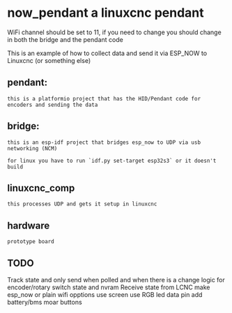 #  now_pendant a linuxcnc pendant 


WiFi channel should be set to 11, if you need to change you should change in both the bridge and the pendant code

This is an example of how to collect data and send it via ESP_NOW to Linuxcnc (or something else)

## pendant: 
    this is a platformio project that has the HID/Pendant code for encoders and sending the data

## bridge: 
    this is an esp-idf project that bridges esp_now to UDP via usb networking (NCM)

	for linux you have to run `idf.py set-target esp32s3` or it doesn't build

## linuxcnc_comp 
    this processes UDP and gets it setup in linuxcnc

## hardware
    prototype board



## TODO

Track state and only send when polled and when there is a change
logic for encoder/rotary switch state and nvram
Receive state from LCNC
make esp_now or plain wifi opptions
use screen
use RGB led data pin
add battery/bms
moar buttons


